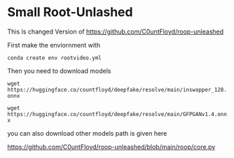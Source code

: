# Small Root-Unlashed
This Is changed Version of https://github.com/C0untFloyd/roop-unleashed

First make the enviornment with

`conda create env rootvideo.yml`

Then you need to download models

`wget https://huggingface.co/countfloyd/deepfake/resolve/main/inswapper_128.onnx`

`wget https://huggingface.co/countfloyd/deepfake/resolve/main/GFPGANv1.4.onnx`

you can also download other models path is given here

https://github.com/C0untFloyd/roop-unleashed/blob/main/roop/core.py



